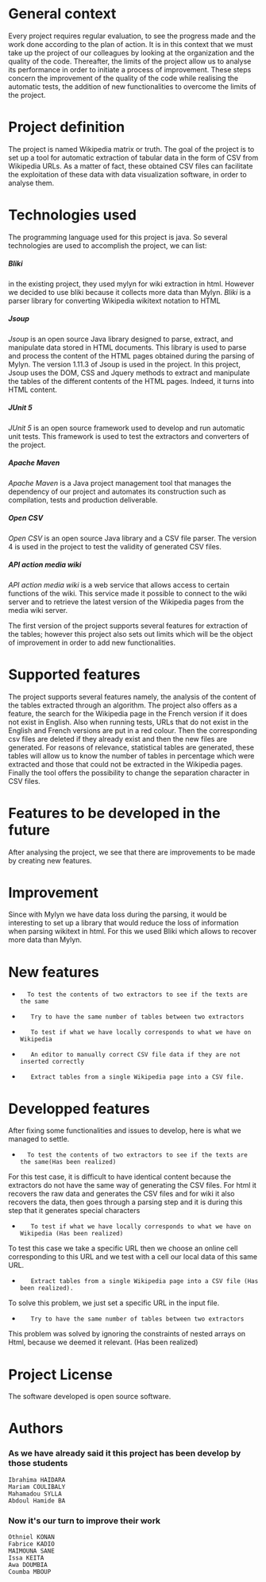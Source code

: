 # General context

Every project requires regular evaluation, to see the progress made and the work done 
according to the plan of action. It is in this context that we must take up the project of our 
colleagues by looking at the organization and the quality of the code. Thereafter, the limits of 
the project allow us to analyse its performance in order to initiate a process of improvement. 
These steps concern the improvement of the quality of the code while realising the automatic 
tests, the addition of new functionalities to overcome the limits of the project.

# Project definition

The project is named Wikipedia matrix or truth. The goal of the project is to set up a tool for 
automatic extraction of tabular data in the form of CSV from Wikipedia URLs. As a matter of 
fact, these obtained CSV files can facilitate the exploitation of these data with data 
visualization software, in order to analyse them.

# Technologies used

The programming language used for this project is java. So several technologies are used to
accomplish the project, we can list:

##### Bliki 
in the existing project, they used mylyn for wiki extraction in html. However we decided to use bliki because it collects more data than Mylyn.
  *Bliki* is a parser library for converting Wikipedia wikitext notation to HTML
  
##### Jsoup
 *Jsoup* is an open source Java library designed to parse, extract, and manipulate data stored in 
HTML documents. This library is used to parse and process the content of the HTML pages 
obtained during the parsing of Mylyn. The version 1.11.3 of Jsoup is used in the project. In 
this project, Jsoup uses the DOM, CSS and Jquery methods to extract and manipulate the
tables of the different contents of the HTML pages. Indeed, it turns into HTML content.

##### JUnit 5 
*JUnit 5* is an open source framework used to develop and run automatic unit tests. This 
framework is used to test the extractors and converters of the project.

##### Apache Maven
 *Apache Maven* is a Java project management tool that manages the dependency of our project 
and automates its construction such as compilation, tests and production deliverable.

##### Open CSV
*Open CSV* is an open source Java library and a CSV file parser. The version 4 is used in the 
project to test the validity of generated CSV files.

##### API action media wiki
*API action media wiki* is a web service that allows access to certain functions of the wiki. 
This service made it possible to connect to the wiki server and to retrieve the latest version of the Wikipedia pages from the media wiki server.

The first version of the project supports several features for extraction of the tables; however 
this project also sets out limits which will be the object of improvement in order to add new 
functionalities.

# Supported features

The project supports several features namely, the analysis of the content of the tables 
extracted through an algorithm. The project also offers as a feature, the search for the 
Wikipedia page in the French version if it does not exist in English. Also when running tests, 
URLs that do not exist in the English and French versions are put in a red colour. Then the 
corresponding csv files are deleted if they already exist and then the new files are generated. 
For reasons of relevance, statistical tables are generated, these tables will allow us to know
the number of tables in percentage which were extracted and those that could not be extracted 
in the Wikipedia pages. Finally the tool offers the possibility to change the separation 
character in CSV files.

# Features to be developed in the future

After analysing the project, we see that there are improvements to be made by creating new 
features.

# Improvement

Since with Mylyn we have data loss during the parsing, it would be interesting to set up a 
library that would reduce the loss of information when parsing wikitext in html.
For this we used Bliki which allows to recover more data than Mylyn.

# New features
*       To test the contents of two extractors to see if the texts are the same

*        Try to have the same number of tables between two extractors

*        To test if what we have locally corresponds to what we have on Wikipedia

*        An editor to manually correct CSV file data if they are not inserted correctly

*        Extract tables from a single Wikipedia page into a CSV file.

# Developped features

After fixing some functionalities and issues to develop, here is what we managed to settle.

*       To test the contents of two extractors to see if the texts are the same(Has been realized)

For this test case, it is difficult to have identical content because the extractors do not have the same way of generating the CSV files. For html it recovers the raw data and generates the CSV files and for wiki it also recovers the data, then goes through a parsing step and it is during this step that it  generates special characters

*        To test if what we have locally corresponds to what we have on Wikipedia (Has been realized)

To test this case we take a specific URL then we choose an online cell corresponding to this URL and we test with a cell our local data of this same URL.

*        Extract tables from a single Wikipedia page into a CSV file (Has been realized).

To solve this problem, we just set a specific URL in the input file.

*        Try to have the same number of tables between two extractors

This problem was solved by ignoring the constraints of nested arrays on Html, because we deemed it relevant.
			(Has been realized)


# Project License

The software developed is open source software.

# Authors

 ### As we have already said it this project has been develop by those students
	Ibrahima HAIDARA
	Mariam COULIBALY
	Mahamadou SYLLA
	Abdoul Hamide BA
 ### Now it's our turn to improve their work
    Othniel KONAN
    Fabrice KADIO
    MAIMOUNA SANE
    Issa KEITA
    Awa DOUMBIA
    Coumba MBOUP
